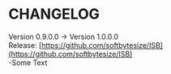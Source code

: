 # CHANGELOG
Version 0.9.0.0 -> Version 1.0.0.0</br>
Release: [https://github.com/softbytesize/ISB](https://github.com/softbytesize/ISB)</br>
  -Some Text</br>
